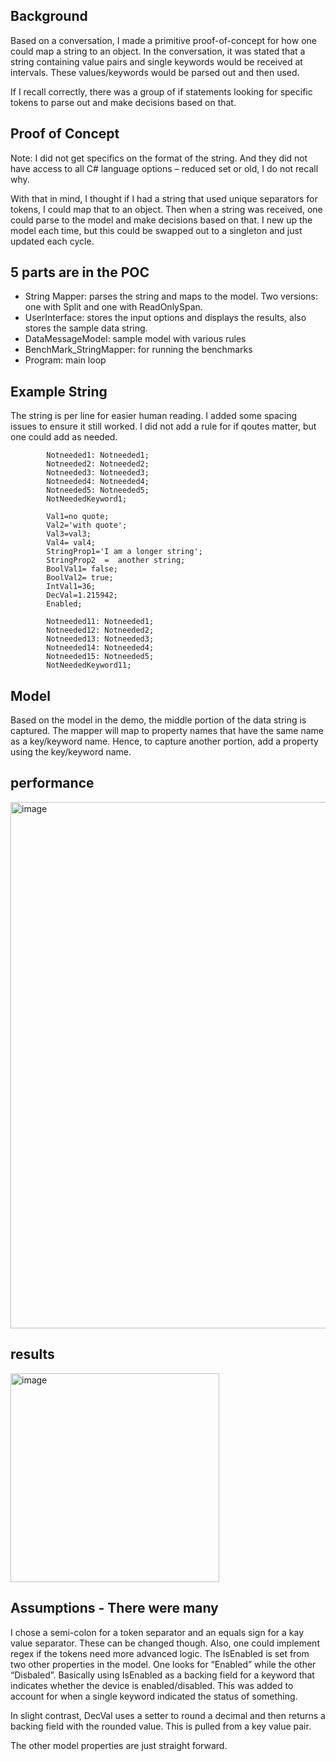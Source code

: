 ## Background

Based on a conversation, I made a primitive proof-of-concept for how one could map a string to an object. In the conversation, it was stated that a string containing value pairs and single keywords would be received at intervals. These values/keywords would be parsed out and then used. 

If I recall correctly, there was a group of if statements looking for specific tokens to parse out and make decisions based on that.

## Proof of Concept
Note: I did not get specifics on the format of the string. And they did not have access to all C# language options – reduced set or old, I do not recall why.

With that in mind, I thought if I had a string that used unique separators for tokens, I could map that to an object. Then when a string was received, one could parse to the model and make decisions based on that. I new up the model each time, but this could be swapped out to a singleton and just updated each cycle.
## 5 parts are in the POC
- String Mapper: parses the string and maps to the model.  Two versions: one with Split and one with ReadOnlySpan.
- UserInterface: stores the input options and displays the results, also stores the sample data string.
- DataMessageModel: sample model with various rules
- BenchMark_StringMapper: for running the benchmarks
- Program: main loop
  
## Example String
The string is per line for easier human reading. I added some spacing issues to ensure it still worked. I did not add a rule for if qoutes matter, but one could add as needed.

            Notneeded1: Notneeded1;
            Notneeded2: Notneeded2;
            Notneeded3: Notneeded3;
            Notneeded4: Notneeded4;
            Notneeded5: Notneeded5;
            NotNeededKeyword1;
            
            Val1=no quote; 
            Val2='with quote';
            Val3=val3;
            Val4= val4;
            StringProp1='I am a longer string';
            StringProp2  =  another string;
            BoolVal1= false;
            BoolVal2= true;
            IntVal1=36;  
            DecVal=1.215942;
            Enabled;
            
            Notneeded11: Notneeded1;
            Notneeded12: Notneeded2;
            Notneeded13: Notneeded3;
            Notneeded14: Notneeded4;
            Notneeded15: Notneeded5;
            NotNeededKeyword11;
## Model
Based on the model in the demo, the middle portion of the data string is captured. The mapper will map to property names that have the same name as a key/keyword name. Hence, to capture another portion, add a property using the key/keyword name.

## performance
<img width="842" alt="image" src="https://github.com/user-attachments/assets/2165cf66-8470-419b-bd18-4ed7cd66c7d2" />

## results
<img width="334" alt="image" src="https://github.com/user-attachments/assets/6cbc27d6-1c83-4806-af71-1ffe461d4186" />

## Assumptions - There were many
I chose a semi-colon for a token separator and an equals sign for a kay value separator. These can be changed though. Also, one could implement regex if the tokens need more advanced logic.
The IsEnabled is set from two other properties in the model. One looks for “Enabled” while the other “Disbaled”. Basically using IsEnabled as a backing field for a keyword that indicates whether the device is enabled/disabled. This was added to account for when a single keyword indicated the status of something.

In slight contrast, DecVal uses a setter to round a decimal and then returns a backing field with the rounded value. This is pulled from a key value pair.

The other model properties are just straight forward. 

